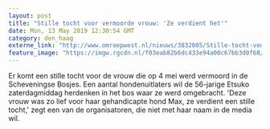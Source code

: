 ```yaml
---
layout: post
title: "Stille tocht voor vermoorde vrouw: 'Ze verdient het'"
date: Mon, 13 May 2019 12:30:54 GMT
category: den_haag
externe_link: "http://www.omroepwest.nl/nieuws/3832005/Stille-tocht-voor-vermoorde-vrouw-Ze-verdient-het"
feature_image: "https://imgw.rgcdn.nl/f03eab82b6dc433e94a00c67bb3d0f68/opener/3831315.jpg"
---
```


Er komt een stille tocht voor de vrouw die op 4 mei werd vermoord in de Scheveningse Bosjes. Een aantal hondenuitlaters wil de 56-jarige Etsuko zaterdagmiddag herdenken in het bos waar ze werd omgebracht. 'Deze vrouw was zo lief voor haar gehandicapte hond Max, ze verdient een stille tocht,' zegt een van de organisatoren, die niet met haar naam in de media wil.
